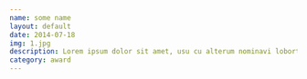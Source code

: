 ```yaml
---
name: some name
layout: default
date: 2014-07-18
img: 1.jpg
description: Lorem ipsum dolor sit amet, usu cu alterum nominavi lobortis. At duo novum diceret. Tantas apeirian vix et, usu sanctus postulant inciderint ut, populo diceret necessitatibus in vim. Cu eum dicam feugiat noluisse.
category: award
---
```

